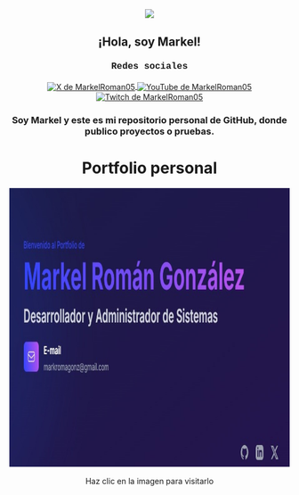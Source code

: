 <p align="center">
  <img align="center" width="178" src="https://avatars.githubusercontent.com/u/94381311?v=4" >
  <h2 align="center">¡Hola, soy Markel!</h2>
</p>
<p align="center">
  <h3 align="center" style="font-family: 'Courier New', Courier, monospace;">Redes sociales</h3>
</p>
<p align="center">
  <a href="https://twitter.com/MarkelRoman05" target="_blank">
    <img align="center" src="https://static.vecteezy.com/system/resources/thumbnails/042/148/611/small/new-twitter-x-logo-twitter-icon-x-social-media-icon-free-png.png" alt="X de MarkelRoman05" height="85px" width="90px" />
  </a>
  <a href="https://www.youtube.com/@Markel05" target="_blank">
    <img align="center" src="https://static.vecteezy.com/system/resources/previews/023/986/704/non_2x/youtube-logo-youtube-logo-transparent-youtube-icon-transparent-free-free-png.png" alt="YouTube de MarkelRoman05" height="85px" width="90px" />
  </a>
  <a href="https://www.twitch.tv/markelroman05" target="_blank">
    <img align="center" src="https://www.freeiconspng.com/uploads/transparent-background-twitch-logo-png-16.png" alt="Twitch de MarkelRoman05" height="65px" width="70px" />
  </a>
  <p align="center">
    <h3 align="center">Soy Markel y este es mi repositorio personal de GitHub, donde publico proyectos o pruebas.</h3>
  </p>
  <h1 align="center">Portfolio personal</h1>
  <a href="https://markel-dev-portfolio.vercel.app/" target="_blank"><img src="portfolio.jpg" width="1100" height="500" /></a>
  <p align="center">Haz clic en la imagen para visitarlo</p>
</p>
